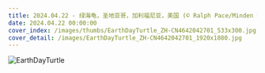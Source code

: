 ```yaml
---
title: 2024.04.22 - 绿海龟，圣地亚哥，加利福尼亚，美国 (© Ralph Pace/Minden Pictures)
date: 2024.04.22 00:00:00
cover_index: /images/thumbs/EarthDayTurtle_ZH-CN4642042701_533x300.jpg
cover_detail: /images/EarthDayTurtle_ZH-CN4642042701_1920x1080.jpg
---
```


![EarthDayTurtle](/images/EarthDayTurtle_ZH-CN4642042701_1920x1080.jpg)
